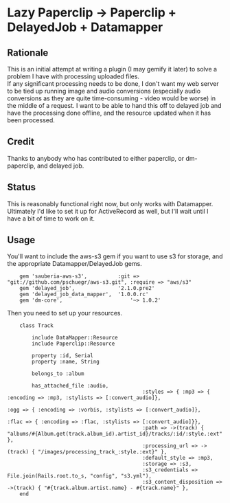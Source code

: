 Lazy Paperclip -> Paperclip + DelayedJob + Datamapper
=====================================================

Rationale
---------

This is an initial attempt at writing a plugin (I may gemify it later) to solve a problem I have with processing uploaded files.  
If any significant processing needs to be done, I don't want my web server to be tied up running image and audio conversions (especially audio conversions as they are quite time-consuming - video would be worse) in the middle of a request.
I want to be able to hand this off to delayed job and have the processing done offline, and the resource updated when it has been processed.

Credit
------

Thanks to anybody who has contributed to either paperclip, or dm-paperclip, and delayed job.

Status
------

This is reasonably functional right now, but only works with Datamapper.  Ultimately I'd like to set it up for ActiveRecord as well, but I'll wait until I have a bit of time to work on it.

Usage
-----

You'll want to include the aws-s3 gem if you want to use s3 for storage, and the appropriate Datamapper/DelayedJob gems. 

		gem 'sauberia-aws-s3',          :git => "git://github.com/pschuegr/aws-s3.git", :require => "aws/s3"
		gem 'delayed_job',              '2.1.0.pre2'
		gem 'delayed_job_data_mapper',  '1.0.0.rc'
		gem 'dm-core',              		'~> 1.0.2'

Then you need to set up your resources.

		class Track

			include DataMapper::Resource
			include Paperclip::Resource

			property :id, Serial
			property :name, String

			belongs_to :album

			has_attached_file :audio,
												:styles => { :mp3 => { :encoding => :mp3, :stylists => [:convert_audio]},
																		 :ogg => { :encoding => :vorbis, :stylists => [:convert_audio]},
																		 :flac => { :encoding => :flac, :stylists => [:convert_audio]}},
												:path => ->(track) { "albums/#{Album.get(track.album_id).artist_id}/tracks/:id/:style.:ext" },
												:processing_url => ->(track) { "/images/processing_track_:style.:ext}" },
												:default_style => :mp3,
												:storage => :s3,
												:s3_credentials => File.join(Rails.root.to_s, "config", "s3.yml"),
												:s3_content_disposition => ->(track) { "#{track.album.artist.name} - #{track.name}" },
		end


